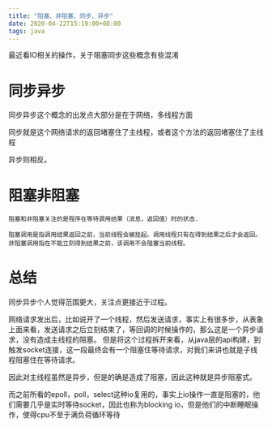 ```yaml
---
title: "阻塞、非阻塞、同步、异步"
date: 2020-04-22T15:19:00+08:00
tags: java
---
```


最近看IO相关的操作，关于阻塞同步这些概念有些混淆

# 同步异步

同步异步这个概念的出发点大部分是在于网络，多线程方面

同步就是这个网络请求的返回堵塞住了主线程，或者这个方法的返回堵塞住了主线程

异步则相反。

# 阻塞非阻塞

```
阻塞和非阻塞关注的是程序在等待调用结果（消息，返回值）时的状态.

阻塞调用是指调用结果返回之前，当前线程会被挂起。调用线程只有在得到结果之后才会返回。
非阻塞调用指在不能立刻得到结果之前，该调用不会阻塞当前线程。
```

# 总结

同步异步个人觉得范围更大，关注点更接近于过程。

网络请求发出后，比如说开了一个线程，然后发送请求，事实上有很多步，从表象上面来看，发送请求之后立刻结束了，等回调的时候操作的，那么这是一个异步请求，没有造成主线程的阻塞。
但是将这个过程拆开来看，从java层的api构建，到触发socket连接，这一段最终会有一个阻塞住等待请求，对我们来讲也就是子线程阻塞住在等待请求。

因此对主线程虽然是异步，但是的确是造成了阻塞，因此这种就是异步阻塞式。

而之前所看的epoll，poll，select这种io复用的，事实上io操作一直是阻塞的，他们需要几乎是实时等待socket，因此也称为blocking io，但是他们的中断睡眠操作，使得cpu不至于满负荷循环等待

